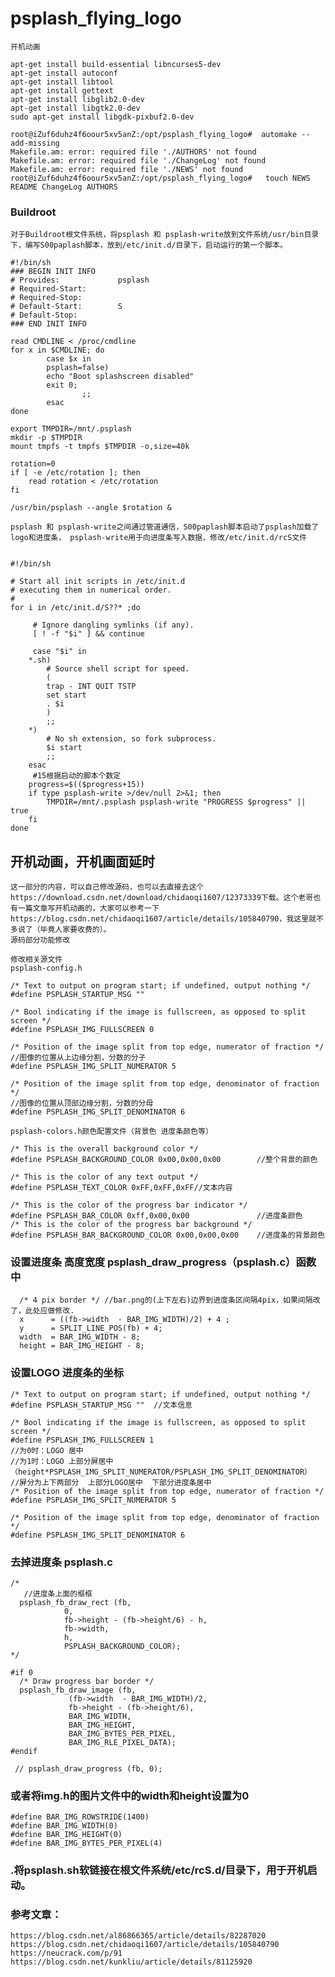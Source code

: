 # psplash_flying_logo
    开机动画

```
apt-get install build-essential libncurses5-dev 
apt-get install autoconf
apt-get install libtool
apt-get install gettext
apt-get install libglib2.0-dev
apt-get install libgtk2.0-dev
sudo apt-get install libgdk-pixbuf2.0-dev

root@iZuf6duhz4f6oour5xv5anZ:/opt/psplash_flying_logo#  automake --add-missing
Makefile.am: error: required file './AUTHORS' not found
Makefile.am: error: required file './ChangeLog' not found
Makefile.am: error: required file './NEWS' not found
root@iZuf6duhz4f6oour5xv5anZ:/opt/psplash_flying_logo#   touch NEWS README ChangeLog AUTHORS
```

### Buildroot

    对于Buildroot根文件系统，将psplash 和 psplash-write放到文件系统/usr/bin目录下，编写S00paplash脚本，放到/etc/init.d/目录下，启动运行的第一个脚本。

```
#!/bin/sh 
### BEGIN INIT INFO
# Provides:             psplash
# Required-Start:
# Required-Stop:
# Default-Start:        S
# Default-Stop:
### END INIT INFO

read CMDLINE < /proc/cmdline
for x in $CMDLINE; do
        case $x in
        psplash=false)
		echo "Boot splashscreen disabled" 
		exit 0;
                ;;
        esac
done

export TMPDIR=/mnt/.psplash
mkdir -p $TMPDIR
mount tmpfs -t tmpfs $TMPDIR -o,size=40k

rotation=0
if [ -e /etc/rotation ]; then
	read rotation < /etc/rotation
fi

/usr/bin/psplash --angle $rotation &
```

    psplash 和 psplash-write之间通过管道通信，S00paplash脚本启动了psplash加载了logo和进度条， psplash-write用于向进度条写入数据，修改/etc/init.d/rcS文件

```

#!/bin/sh

# Start all init scripts in /etc/init.d
# executing them in numerical order.
#
for i in /etc/init.d/S??* ;do

     # Ignore dangling symlinks (if any).
     [ ! -f "$i" ] && continue

     case "$i" in
	*.sh)
	    # Source shell script for speed.
	    (
		trap - INT QUIT TSTP
		set start
		. $i
	    )
	    ;;
	*)
	    # No sh extension, so fork subprocess.
	    $i start
	    ;;
    esac
     #15根据启动的脚本个数定
    progress=$(($progress+15))
    if type psplash-write >/dev/null 2>&1; then
        TMPDIR=/mnt/.psplash psplash-write "PROGRESS $progress" || true
    fi
done

```

## 开机动画，开机画面延时

    这一部分的内容，可以自己修改源码，也可以去直接去这个https://download.csdn.net/download/chidaoqi1607/12373339下载。这个老哥也有一篇文章写开机动画的，大家可以参考一下https://blog.csdn.net/chidaoqi1607/article/details/105840790，我这里就不多说了（毕竟人家要收费的）。
    源码部分功能修改

    修改相关源文件
    psplash-config.h

```
/* Text to output on program start; if undefined, output nothing */
#define PSPLASH_STARTUP_MSG ""

/* Bool indicating if the image is fullscreen, as opposed to split screen */
#define PSPLASH_IMG_FULLSCREEN 0

/* Position of the image split from top edge, numerator of fraction */
//图像的位置从上边缘分割，分数的分子
#define PSPLASH_IMG_SPLIT_NUMERATOR 5

/* Position of the image split from top edge, denominator of fraction */
//图像的位置从顶部边缘分割，分数的分母
#define PSPLASH_IMG_SPLIT_DENOMINATOR 6
```

    psplash-colors.h颜色配置文件（背景色 进度条颜色等）

```
/* This is the overall background color */
#define PSPLASH_BACKGROUND_COLOR 0x00,0x00,0x00        //整个背景的颜色

/* This is the color of any text output */
#define PSPLASH_TEXT_COLOR 0xFF,0xFF,0xFF//文本内容

/* This is the color of the progress bar indicator */
#define PSPLASH_BAR_COLOR 0xff,0x00,0x00               //进度条颜色
/* This is the color of the progress bar background */
#define PSPLASH_BAR_BACKGROUND_COLOR 0x00,0x00,0x00    //进度条的背景颜色
```

 ###   设置进度条 高度宽度 psplash_draw_progress（psplash.c）函数中

```
  /* 4 pix border */ //bar.png的(上下左右)边界到进度条区间隔4pix，如果间隔改了，此处应做修改.
  x      = ((fb->width  - BAR_IMG_WIDTH)/2) + 4 ;
  y      = SPLIT_LINE_POS(fb) + 4;
  width  = BAR_IMG_WIDTH - 8; 
  height = BAR_IMG_HEIGHT - 8;
```
###    设置LOGO 进度条的坐标

```
/* Text to output on program start; if undefined, output nothing */
#define PSPLASH_STARTUP_MSG ""  //文本信息

/* Bool indicating if the image is fullscreen, as opposed to split screen */
#define PSPLASH_IMG_FULLSCREEN 1
//为0时：LOGO 居中
//为1时：LOGO 上部分屏居中（height*PSPLASH_IMG_SPLIT_NUMERATOR/PSPLASH_IMG_SPLIT_DENOMINATOR）
//屏分为上下两部分  上部分LOGO居中  下部分进度条居中     
/* Position of the image split from top edge, numerator of fraction */
#define PSPLASH_IMG_SPLIT_NUMERATOR 5

/* Position of the image split from top edge, denominator of fraction */
#define PSPLASH_IMG_SPLIT_DENOMINATOR 6
```

###    去掉进度条 psplash.c
```
/*
   //进度条上面的框框
  psplash_fb_draw_rect (fb, 
            0, 
            fb->height - (fb->height/6) - h, 
            fb->width,
            h,
            PSPLASH_BACKGROUND_COLOR);
*/

#if 0
  /* Draw progress bar border */
  psplash_fb_draw_image (fb, 
             (fb->width  - BAR_IMG_WIDTH)/2, 
             fb->height - (fb->height/6), 
             BAR_IMG_WIDTH,
             BAR_IMG_HEIGHT,
             BAR_IMG_BYTES_PER_PIXEL,
             BAR_IMG_RLE_PIXEL_DATA);
#endif

 // psplash_draw_progress (fb, 0);

```
### 或者将img.h的图片文件中的width和height设置为0
```
#define BAR_IMG_ROWSTRIDE(1400)
#define BAR_IMG_WIDTH(0)
#define BAR_IMG_HEIGHT(0)
#define BAR_IMG_BYTES_PER_PIXEL(4)
```
### .将psplash.sh软链接在根文件系统/etc/rcS.d/目录下，用于开机启动。
### 参考文章：
    https://blog.csdn.net/al86866365/article/details/82287020
    https://blog.csdn.net/chidaoqi1607/article/details/105840790
    https://neucrack.com/p/91
    https://blog.csdn.net/kunkliu/article/details/81125920
